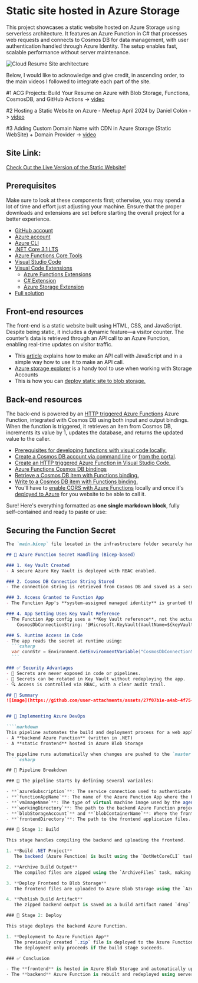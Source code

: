 # Static site hosted in Azure Storage

This project showcases a static website hosted on Azure Storage using serverless architecture. It features an Azure Function in C# that processes web requests and connects to Cosmos DB for data management, with user authentication handled through Azure Identity. The setup enables fast, scalable performance without server maintenance. 

![Cloud Resume Site architecture](https://github.com/user-attachments/assets/fc7b1e6e-0fd2-4cf5-84d2-35425d1094b5)

Below, I would like to acknowledge and give credit, in ascending order, to the main videos I followed to integrate each part of the site.

#1 ACG Projects: Build Your Resume on Azure with Blob Storage, Functions, CosmosDB, and GitHub Actions -> [video](https://youtu.be/ieYrBWmkfno) 

#2 Hosting a Static Website on Azure - Meetup April 2024 by Daniel Colón -> [video](https://www.youtube.com/watch?v=S921NkFFriM)

#3 Adding Custom Domain Name with CDN in Azure Storage (Static WebSite) + Domain Provider -> [video](https://www.youtube.com/watch?v=bVsmwv89vGE)

## Site Link:
[Check Out the Live Version of the Static Website!](https://www.routetothecloud.com/)

## Prerequisites
Make sure to look at these components first; otherwise, you may spend a lot of time and effort just adjusting your machine. Ensure that the proper downloads and extensions are set before starting the overall project for a better experience.

- [GitHub account](https://github.com/join)
- [Azure account](https://azure.microsoft.com/en-us/free)
- [Azure CLI](https://docs.microsoft.com/en-us/cli/azure/install-azure-cli)
- [.NET Core 3.1 LTS](https://dotnet.microsoft.com/download/dotnet/3.1)
- [Azure Functions Core Tools](https://docs.microsoft.com/en-us/azure/azure-functions/functions-run-local?tabs=macos%2Ccsharp%2Cbash#install-the-azure-functions-core-tools)
- [Visual Studio Code](https://code.visualstudio.com)
- [Visual Code Extensions](https://code.visualstudio.com/docs/introvideos/extend)
  - [Azure Functions Extensions](https://marketplace.visualstudio.com/items?itemName=ms-azuretools.vscode-azurefunctions)
  - [C# Extension](https://marketplace.visualstudio.com/items?itemName=ms-dotnettools.csharp)
  - [Azure Storage Extension](https://marketplace.visualstudio.com/items?itemName=ms-azuretools.vscode-azurestorage)
- [Full solution](https://github.com/ACloudGuru-Resources/acg-project-azure-resume)

## Front-end resources
The front-end is a static website built using HTML, CSS, and JavaScript. Despite being static, it includes a dynamic feature—a visitor counter. The counter’s data is retrieved through an API call to an Azure Function, enabling real-time updates on visitor traffic.

- This [article](https://www.digitalocean.com/community/tutorials/how-to-use-the-javascript-fetch-api-to-get-data) explains how to make an API call with JavaScript and in a simple way how to use it to make an API call.
- [Azure storage explorer](https://azure.microsoft.com/en-us/features/storage-explorer/) is a handy tool to use when working with Storage Accounts
- This is how you can [deploy static site to blob storage.](https://docs.microsoft.com/en-us/azure/storage/blobs/storage-blob-static-website-host)
  
## Back-end resources

The back-end is powered by an [HTTP triggered Azure Functions](https://docs.microsoft.com/en-us/azure/azure-functions/functions-bindings-http-webhook-trigger?tabs=csharp) Azure Function, integrated with Cosmos DB using both input and output bindings. When the function is triggered, it retrieves an item from Cosmos DB, increments its value by 1, updates the database, and returns the updated value to the caller.

- [Prerequisites for developing functions with visual code locally.](https://docs.microsoft.com/en-us/azure/azure-functions/create-first-function-vs-code-csharp)
- [Create a Cosmos DB account via command line](https://azure.microsoft.com/en-us/resources/templates/101-cosmosdb-free/) or [from the portal](https://docs.microsoft.com/en-us/azure/cosmos-db/create-cosmosdb-resources-portal).
- [Create an HTTP triggered Azure Function in Visual Studio Code.](https://docs.microsoft.com/en-us/azure/azure-functions/functions-develop-vs-code?tabs=csharp)
- [Azure Functions Cosmos DB bindings](https://docs.microsoft.com/en-us/azure/azure-functions/functions-bindings-cosmosdb-v2)
- [Retrieve a Cosmos DB item with Functions binding.](https://docs.microsoft.com/en-us/azure/azure-functions/functions-bindings-cosmosdb-v2-input?tabs=csharp)
- [Write to a Cosmos DB item with Functions binding.](https://docs.microsoft.com/en-us/azure/azure-functions/functions-bindings-cosmosdb-v2-output?tabs=csharp)
- You'll have to [enable CORS with Azure Functions](https://github.com/Azure/azure-functions-host/issues/1012) locally and once it's [deployed to Azure](https://docs.microsoft.com/en-us/azure/azure-functions/functions-how-to-use-azure-function-app-settings?tabs=portal#cors) for you website to be able to call it.

Sure! Here's everything formatted as **one single markdown block**, fully self-contained and ready to paste or use:


## Securing the Function Secret

````markdown
The `main.bicep` file located in the infrastructure folder securely handles the Azure Function secret (Cosmos DB connection string) using a best-practice approach that avoids hardcoding secrets in code or pipeline variables.

## 🔐 Azure Function Secret Handling (Bicep-based)

### 1. Key Vault Created
- A secure Azure Key Vault is deployed with RBAC enabled.

### 2. Cosmos DB Connection String Stored
- The connection string is retrieved from Cosmos DB and saved as a secret (`CosmosDbConnectionString`) in Key Vault.

### 3. Access Granted to Function App
- The Function App's **system-assigned managed identity** is granted the `Key Vault Secrets User` role.

### 4. App Setting Uses Key Vault Reference
- The Function App config uses a **Key Vault reference**, not the actual secret:
    CosmosDbConnectionString: '@Microsoft.KeyVault(VaultName=${keyVaultName};SecretName=CosmosDbConnectionString)'

### 5. Runtime Access in Code
- The app reads the secret at runtime using:
  ```csharp
  var connStr = Environment.GetEnvironmentVariable("CosmosDbConnectionString");
  ```

### ✅ Security Advantages
- 🔐 Secrets are never exposed in code or pipelines.
- 🔄 Secrets can be rotated in Key Vault without redeploying the app.
- 🔍 Access is controlled via RBAC, with a clear audit trail.

## 📌 Summary
![image](https://github.com/user-attachments/assets/27f07b1e-a4ab-4f75-93ab-f000f10f930f)


## 🚀 Implementing Azure DevOps

````markdown
This pipeline automates the build and deployment process for a web application consisting of two main parts:  
- A **backend Azure Function** (written in .NET)  
- A **static frontend** hosted in Azure Blob Storage  

The pipeline runs automatically when changes are pushed to the `master` branch.
  ```csharp

## 🔹 Pipeline Breakdown

### 🔸 The pipeline starts by defining several variables:

- **`azureSubscription`**: The service connection used to authenticate and deploy resources in Azure.  
- **`functionAppName`**: The name of the Azure Function App where the backend will be deployed.  
- **`vmImageName`**: The type of virtual machine image used by the agent (`windows-latest`).  
- **`workingDirectory`**: The path to the backend Azure Function project.  
- **`blobStorageAccount`** and **`blobContainerName`**: Where the frontend static files will be uploaded.  
- **`frontendDirectory`**: The path to the frontend application files.  

### 🔹 Stage 1: Build

This stage handles compiling the backend and uploading the frontend.

1. **Build .NET Project**  
   The backend (Azure Function) is built using the `DotNetCoreCLI` task. The compiled output is saved in a `publish_output` directory.

2. **Archive Build Output**  
   The compiled files are zipped using the `ArchiveFiles` task, making them ready for deployment.

3. **Deploy Frontend to Blob Storage**  
   The frontend files are uploaded to Azure Blob Storage using the `AzureCLI` task, which runs a PowerShell script with the `az storage blob upload-batch` command.

4. **Publish Build Artifact**  
   The zipped backend output is saved as a build artifact named `drop` so it can be used in the next stage.

### 🔹 Stage 2: Deploy

This stage deploys the backend Azure Function.

1. **Deployment to Azure Function App**  
   The previously created `.zip` file is deployed to the Azure Function App (`fn6ic`) using the `AzureFunctionApp` task.  
   The deployment only proceeds if the build stage succeeds.

### ✅ Conclusion

- The **frontend** is hosted in Azure Blob Storage and automatically updated with each commit.  
- The **backend** Azure Function is rebuilt and redeployed using serverless deployment via a zip package.
